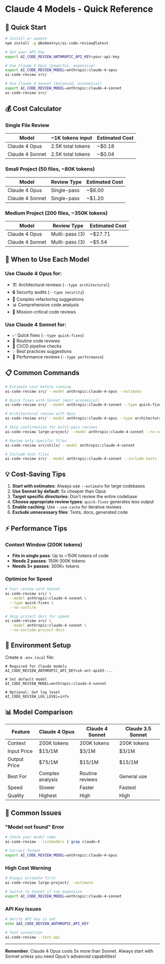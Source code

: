 # Claude 4 Models - Quick Reference

## 🚀 Quick Start

```bash
# Install or update
npm install -g @bobmatnyc/ai-code-review@latest

# Set your API key
export AI_CODE_REVIEW_ANTHROPIC_API_KEY=your-api-key

# Use Claude 4 Opus (powerful, expensive)
export AI_CODE_REVIEW_MODEL=anthropic:claude-4-opus
ai-code-review src/

# Use Claude 4 Sonnet (balanced, economical)
export AI_CODE_REVIEW_MODEL=anthropic:claude-4-sonnet
ai-code-review src/
```

## 💰 Cost Calculator

### Single File Review
| Model | ~1K tokens input | Estimated Cost |
|-------|------------------|----------------|
| Claude 4 Opus | 2.5K total tokens | ~$0.18 |
| Claude 4 Sonnet | 2.5K total tokens | ~$0.04 |

### Small Project (50 files, ~80K tokens)
| Model | Review Type | Estimated Cost |
|-------|-------------|----------------|
| Claude 4 Opus | Single-pass | ~$6.00 |
| Claude 4 Sonnet | Single-pass | ~$1.20 |

### Medium Project (200 files, ~350K tokens)
| Model | Review Type | Estimated Cost |
|-------|-------------|----------------|
| Claude 4 Opus | Multi-pass (3) | ~$27.71 |
| Claude 4 Sonnet | Multi-pass (3) | ~$5.54 |

## 🎯 When to Use Each Model

### Use Claude 4 Opus for:
- 🏗️ Architectural reviews (`--type architectural`)
- 🔒 Security audits (`--type security`)
- 🧩 Complex refactoring suggestions
- 📊 Comprehensive code analysis
- 🎯 Mission-critical code reviews

### Use Claude 4 Sonnet for:
- ✅ Quick fixes (`--type quick-fixes`)
- 📝 Routine code reviews
- 🔄 CI/CD pipeline checks
- 💡 Best practices suggestions
- 🚀 Performance reviews (`--type performance`)

## 📋 Common Commands

```bash
# Estimate cost before running
ai-code-review src/ --model anthropic:claude-4-opus --estimate

# Quick fixes with Sonnet (most economical)
ai-code-review src/ --model anthropic:claude-4-sonnet --type quick-fixes

# Architectural review with Opus
ai-code-review src/ --model anthropic:claude-4-opus --type architectural

# Skip confirmation for multi-pass reviews
ai-code-review large-project/ --model anthropic:claude-4-sonnet --no-confirm

# Review only specific files
ai-code-review src/utils/ --model anthropic:claude-4-sonnet

# Include test files
ai-code-review src/ --model anthropic:claude-4-sonnet --include-tests
```

## 💡 Cost-Saving Tips

1. **Start with estimates**: Always use `--estimate` for large codebases
2. **Use Sonnet by default**: 5x cheaper than Opus
3. **Target specific directories**: Don't review the entire codebase
4. **Choose appropriate review types**: `quick-fixes` generates less output
5. **Enable caching**: Use `--use-cache` for iterative reviews
6. **Exclude unnecessary files**: Tests, docs, generated code

## ⚡ Performance Tips

### Context Window (200K tokens)
- **Fits in single pass**: Up to ~150K tokens of code
- **Needs 2 passes**: 150K-300K tokens
- **Needs 3+ passes**: 300K+ tokens

### Optimize for Speed
```bash
# Fast review with Sonnet
ai-code-review src/ \
  --model anthropic:claude-4-sonnet \
  --type quick-fixes \
  --no-confirm

# Skip project docs for speed
ai-code-review src/ \
  --model anthropic:claude-4-sonnet \
  --no-include-project-docs
```

## 🔧 Environment Setup

Create a `.env.local` file:
```env
# Required for Claude models
AI_CODE_REVIEW_ANTHROPIC_API_KEY=sk-ant-api03-...

# Set default model
AI_CODE_REVIEW_MODEL=anthropic:claude-4-sonnet

# Optional: Set log level
AI_CODE_REVIEW_LOG_LEVEL=info
```

## 📊 Model Comparison

| Feature | Claude 4 Opus | Claude 4 Sonnet | Claude 3.5 Sonnet |
|---------|---------------|-----------------|-------------------|
| Context | 200K tokens | 200K tokens | 200K tokens |
| Input Price | $15/1M | $3/1M | $3/1M |
| Output Price | $75/1M | $15/1M | $15/1M |
| Best For | Complex analysis | Routine reviews | General use |
| Speed | Slower | Faster | Fastest |
| Quality | Highest | High | High |

## 🚨 Common Issues

### "Model not found" Error
```bash
# Check your model name
ai-code-review --listmodels | grep claude-4

# Correct format
export AI_CODE_REVIEW_MODEL=anthropic:claude-4-opus
```

### High Cost Warning
```bash
# Always estimate first
ai-code-review large-project/ --estimate

# Switch to Sonnet if too expensive
export AI_CODE_REVIEW_MODEL=anthropic:claude-4-sonnet
```

### API Key Issues
```bash
# Verify API key is set
echo $AI_CODE_REVIEW_ANTHROPIC_API_KEY

# Test connection
ai-code-review --test-api
```

---

**Remember**: Claude 4 Opus costs 5x more than Sonnet. Always start with Sonnet unless you need Opus's advanced capabilities!